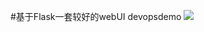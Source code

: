 #基于Flask一套较好的webUI devopsdemo
![](https://github.com/guomaoqiu/Flask_webdemo/raw/master/screenshots/demo.png)

